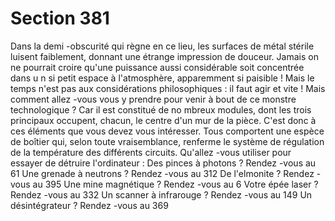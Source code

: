 # Section 381

Dans la demi -obscurité qui règne en ce lieu, les surfaces de métal
stérile luisent faiblement, donnant une étrange impression de
douceur. Jamais on ne pourrait croire qu'une puissance aussi
considérable soit concentrée dans u n si petit espace à
l'atmosphère, apparemment si paisible ! Mais le temps n'est pas
aux considérations philosophiques : il faut agir et vite ! Mais
comment allez -vous vous y prendre pour venir à bout de ce
monstre technologique ? Car il est constitué de no mbreux
modules, dont les trois principaux occupent, chacun, le centre
d'un mur de la pièce. C'est donc à ces éléments que vous devez
vous intéresser. Tous comportent une espèce de boîtier qui, selon
toute vraisemblance, renferme le système de régulation de  la
température des différents circuits. Qu'allez -vous utiliser pour
essayer de détruire l'ordinateur :
Des pinces à photons ?      Rendez -vous au 61
Une grenade à neutrons ?      Rendez -vous au 312
De l'elmonite ?        Rendez -vous au 395
Une mine magnétique ?      Rendez -vous au 6
Votre épée laser ?       Rendez -vous au 332
Un scanner à infrarouge ?      Rendez -vous au 149
Un désintégrateur ?       Rendez -vous au 369